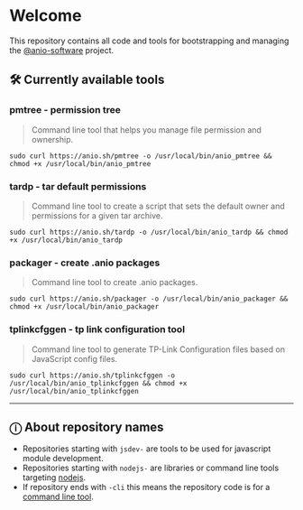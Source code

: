 # Welcome

This repository contains all code and tools for bootstrapping and managing the [@anio-software](https://github.com/anio-software) project.

## 🛠️ Currently available tools

### pmtree - permission tree

> Command line tool that helps you manage file permission and ownership.

`sudo curl https://anio.sh/pmtree -o /usr/local/bin/anio_pmtree && chmod +x /usr/local/bin/anio_pmtree`

### tardp - tar default permissions

> Command line tool to create a script that sets the default owner and permissions for a given tar archive.

`sudo curl https://anio.sh/tardp -o /usr/local/bin/anio_tardp && chmod +x /usr/local/bin/anio_tardp`

### packager - create .anio packages

> Command line tool to create .anio packages.

`sudo curl https://anio.sh/packager -o /usr/local/bin/anio_packager && chmod +x /usr/local/bin/anio_packager`

### tplinkcfggen - tp link configuration tool

> Command line tool to generate TP-Link Configuration files based on JavaScript config files.

`sudo curl https://anio.sh/tplinkcfggen -o /usr/local/bin/anio_tplinkcfggen && chmod +x /usr/local/bin/anio_tplinkcfggen`

---

## ⓘ About repository names

- Repositories starting with `jsdev-` are tools to be used for javascript module development.
- Repositories starting with `nodejs-` are libraries or command line tools targeting [nodejs](https://nodejs.org/en).
- If repository ends with `-cli` this means the repository code is for a [command line tool](https://en.wikipedia.org/wiki/Command-line_interface).
